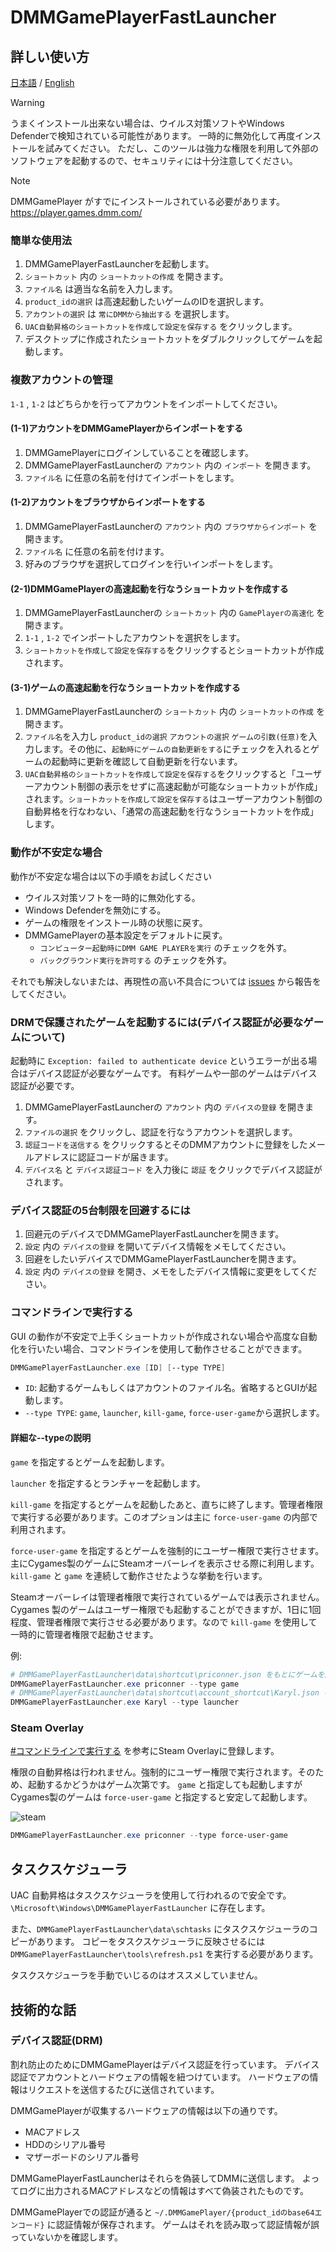 # DMMGamePlayerFastLauncher

## 詳しい使い方

[日本語](/README.md) / [English](/README-en.md)

> [!WARNING]
> うまくインストール出来ない場合は、ウイルス対策ソフトやWindows Defenderで検知されている可能性があります。
> 一時的に無効化して再度インストールを試みてください。
> ただし、このツールは強力な権限を利用して外部のソフトウェアを起動するので、セキュリティには十分注意してください。

> [!NOTE]
> DMMGamePlayer がすでにインストールされている必要があります。
> <https://player.games.dmm.com/>

### 簡単な使用法

1. DMMGamePlayerFastLauncherを起動します。
2. `ショートカット` 内の `ショートカットの作成` を開きます。
3. `ファイル名` は適当な名前を入力します。
4. `product_idの選択` は高速起動したいゲームのIDを選択します。
5. `アカウントの選択` は `常にDMMから抽出する` を選択します。
6. `UAC自動昇格のショートカットを作成して設定を保存する` をクリックします。
7. デスクトップに作成されたショートカットをダブルクリックしてゲームを起動します。

### 複数アカウントの管理

`1-1` , `1-2` はどちらかを行ってアカウントをインポートしてください。

#### (1-1)アカウントをDMMGamePlayerからインポートをする

1. DMMGamePlayerにログインしていることを確認します。
2. DMMGamePlayerFastLauncherの `アカウント` 内の `インポート` を開きます。
3. `ファイル名` に任意の名前を付けてインポートをします。

#### (1-2)アカウントをブラウザからインポートをする

1. DMMGamePlayerFastLauncherの `アカウント` 内の `ブラウザからインポート` を開きます。
2. `ファイル名` に任意の名前を付けます。
3. 好みのブラウザを選択してログインを行いインポートをします。

#### (2-1)DMMGamePlayerの高速起動を行なうショートカットを作成する

1. DMMGamePlayerFastLauncherの `ショートカット` 内の `GamePlayerの高速化` を開きます。
2. `1-1` , `1-2` でインポートしたアカウントを選択をします。
3. `ショートカットを作成して設定を保存する`をクリックするとショートカットが作成されます。

#### (3-1)ゲームの高速起動を行なうショートカットを作成する

1. DMMGamePlayerFastLauncherの `ショートカット` 内の `ショートカットの作成` を開きます。
2. `ファイル名`を入力し `product_idの選択` `アカウントの選択` `ゲームの引数(任意)`を入力します。その他に、`起動時にゲームの自動更新をする`にチェックを入れるとゲームの起動時に更新を確認して自動更新を行ないます。
3. `UAC自動昇格のショートカットを作成して設定を保存する`をクリックすると「ユーザーアカウント制御の表示をせずに高速起動が可能なショートカットが作成」されます。`ショートカットを作成して設定を保存する`はユーザーアカウント制御の自動昇格を行なわない、「通常の高速起動を行なうショートカットを作成」します。

### 動作が不安定な場合

動作が不安定な場合は以下の手順をお試しください

- ウイルス対策ソフトを一時的に無効化する。
- Windows Defenderを無効にする。
- ゲームの権限をインストール時の状態に戻す。
- DMMGamePlayerの基本設定をデフォルトに戻す。
  - `コンピューター起動時にDMM GAME PLAYERを実行` のチェックを外す。
  - `バックグラウンド実行を許可する` のチェックを外す。

それでも解決しないまたは、再現性の高い不具合については [issues](https://github.com/fa0311/DMMGamePlayerFastLauncher/issues/new/choose) から報告をしてください。

### DRMで保護されたゲームを起動するには(デバイス認証が必要なゲームについて)

起動時に `Exception: failed to authenticate device` というエラーが出る場合はデバイス認証が必要なゲームです。
有料ゲームや一部のゲームはデバイス認証が必要です。

1. DMMGamePlayerFastLauncherの `アカウント` 内の `デバイスの登録` を開きます。
2. `ファイルの選択` をクリックし、認証を行なうアカウントを選択します。
3. `認証コードを送信する` をクリックするとそのDMMアカウントに登録をしたメールアドレスに認証コードが届きます。
4. `デバイス名` と `デバイス認証コード` を入力後に `認証` をクリックでデバイス認証がされます。

### デバイス認証の5台制限を回避するには

1. 回避元のデバイスでDMMGamePlayerFastLauncherを開きます。
2. `設定` 内の `デバイスの登録` を開いてデバイス情報をメモしてください。
3. 回避をしたいデバイスでDMMGamePlayerFastLauncherを開きます。
4. `設定` 内の `デバイスの登録` を開き、メモをしたデバイス情報に変更をしてください。

### コマンドラインで実行する

GUI の動作が不安定で上手くショートカットが作成されない場合や高度な自動化を行いたい場合、コマンドラインを使用して動作させることができます。

```ps1
DMMGamePlayerFastLauncher.exe [ID] [--type TYPE]
```

- `ID`: 起動するゲームもしくはアカウントのファイル名。省略するとGUIが起動します。
- `--type TYPE`: `game`, `launcher`, `kill-game`, `force-user-game`から選択します。

#### 詳細な--typeの説明

`game` を指定するとゲームを起動します。

`launcher` を指定するとランチャーを起動します。

`kill-game` を指定するとゲームを起動したあと、直ちに終了します。管理者権限で実行する必要があります。このオプションは主に `force-user-game` の内部で利用されます。

`force-user-game` を指定するとゲームを強制的にユーザー権限で実行させます。主にCygames製のゲームにSteamオーバーレイを表示させる際に利用します。`kill-game` と `game` を連続して動作させたような挙動を行います。

Steamオーバーレイは管理者権限で実行されているゲームでは表示されません。
Cygames 製のゲームはユーザー権限でも起動することができますが、1日に1回程度、管理者権限で実行させる必要があります。なので `kill-game` を使用して一時的に管理者権限で起動させます。

例:

```ps1
# DMMGamePlayerFastLauncher\data\shortcut\priconner.json をもとにゲームを起動します。
DMMGamePlayerFastLauncher.exe priconner --type game
# DMMGamePlayerFastLauncher\data\shortcut\account_shortcut\Karyl.json をもとにゲームを起動します。
DMMGamePlayerFastLauncher.exe Karyl --type launcher
```

### Steam Overlay

[#コマンドラインで実行する](#コマンドラインで実行する) を参考にSteam Overlayに登録します。

権限の自動昇格は行われません。強制的にユーザー権限で実行されます。そのため、起動するかどうかはゲーム次第です。
`game` と指定しても起動しますが Cygames製のゲームは `force-user-game` と指定すると安定して起動します。

![steam](./img/steam.png)

```ps1
DMMGamePlayerFastLauncher.exe priconner --type force-user-game
```

## タスクスケジューラ

UAC 自動昇格はタスクスケジューラを使用して行われるので安全です。
`\Microsoft\Windows\DMMGamePlayerFastLauncher` に存在します。

また、`DMMGamePlayerFastLauncher\data\schtasks` にタスクスケジューラのコピーがあります。
コピーをタスクスケジューラに反映させるには `DMMGamePlayerFastLauncher\tools\refresh.ps1` を実行する必要があります。

タスクスケジューラを手動でいじるのはオススメしていません。

## 技術的な話

### デバイス認証(DRM)

割れ防止のためにDMMGamePlayerはデバイス認証を行っています。
デバイス認証でアカウントとハードウェアの情報を紐つけています。
ハードウェアの情報はリクエストを送信するたびに送信されています。

DMMGamePlayerが収集するハードウェアの情報は以下の通りです。

- MACアドレス
- HDDのシリアル番号
- マザーボードのシリアル番号

DMMGamePlayerFastLauncherはそれらを偽装してDMMに送信します。
よってログに出力されるMACアドレスなどの情報はすべて偽装されたものです。

DMMGamePlayerでの認証が通ると `~/.DMMGamePlayer/{product_idのbase64エンコード}` に認証情報が保存されます。
ゲームはそれを読み取って認証情報が誤っていないかを確認します。
